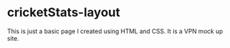 # cricketStats-layout
This is just a basic page I created using HTML and CSS.
It is a VPN mock up site. 
